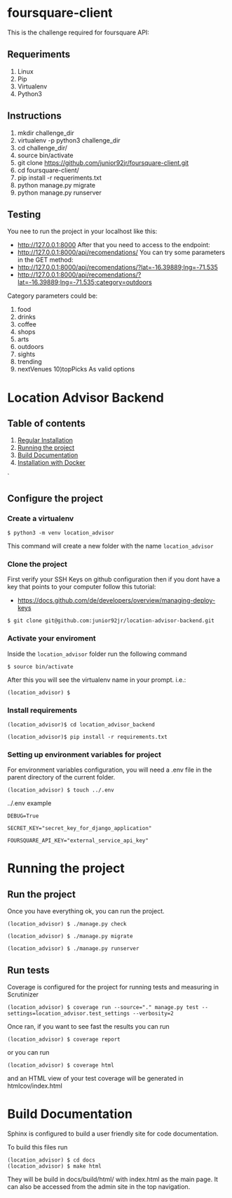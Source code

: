 # foursquare-client

This is the challenge required for foursquare API:

## Requeriments
1) Linux
2) Pip
3) Virtualenv
4) Python3

## Instructions
1) mkdir challenge_dir
2) virtualenv -p python3 challenge_dir
3) cd challenge_dir/
4) source bin/activate
5) git clone https://github.com/junior92jr/foursquare-client.git
6) cd foursquare-client/
7) pip install -r requeriments.txt
8) python manage.py migrate
9) python manage.py runserver

## Testing
You nee to run the project in your localhost like this:
  - http://127.0.0.1:8000
After that you need to access to the endpoint:
  - http://127.0.0.1:8000/api/recomendations/
You can try some parameters in the GET method:
  - http://127.0.0.1:8000/api/recomendations/?lat=-16.39889;lng=-71.535
  - http://127.0.0.1:8000/api/recomendations/?lat=-16.39889;lng=-71.535;category=outdoors
  
Category parameters could be:
1) food
2) drinks 
3) coffee 
4) shops
5) arts
6) outdoors
7) sights
8) trending
9) nextVenues
10)topPicks
As valid options


# Location Advisor Backend

## Table of contents

1. [Regular Installation](#markdown-header-regular-installation)
2. [Running the project](#markdown-header-running-the-project)
3. [Build Documentation](#markdown-header-build-documentation)
4. [Installation with Docker](#markdown-header-dockerization)

`

## Configure the project
### Create a virtualenv

```
$ python3 -m venv location_advisor
```

This command will create a new folder with the name `location_advisor`

### Clone the project

First verify your SSH Keys on github configuration
then if you dont have a key that points to your computer follow this tutorial:

* https://docs.github.com/de/developers/overview/managing-deploy-keys

```
$ git clone git@github.com:junior92jr/location-advisor-backend.git
```

### Activate your enviroment
Inside the `location_advisor` folder run the following command

```
$ source bin/activate
```

After this you will see the virtualenv name in your prompt. i.e.:

```
(location_advisor) $
```

### Install requirements
```
(location_advisor)$ cd location_advisor_backend

(location_advisor)$ pip install -r requirements.txt
```

### Setting up environment variables for project

For environment variables configuration, you will need a .env file in the parent directory of the current folder.

```
(location_advisor) $ touch ../.env
```

../.env example

```
DEBUG=True

SECRET_KEY="secret_key_for_django_application"

FOURSQUARE_API_KEY="external_service_api_key"
```


# Running the project
## Run the project

Once you have everything ok, you can run the project.

```
(location_advisor) $ ./manage.py check

(location_advisor) $ ./manage.py migrate

(location_advisor) $ ./manage.py runserver
```

## Run tests

Coverage is configured for the project for running tests and measuring in Scrutinizer

```
(location_advisor) $ coverage run --source="." manage.py test --settings=location_advisor.test_settings --verbosity=2
```

Once ran, if you want to see fast the results you can run

```
(location_advisor) $ coverage report
```

or you can run 

```
(location_advisor) $ coverage html
```

and an HTML view of your test coverage will be generated in htmlcov/index.html

# Build Documentation

Sphinx is configured to build a user friendly site for code documentation.

To build this files run

```
(location_advisor) $ cd docs
(location_advisor) $ make html
```

They will be build in docs/build/html/ with index.html as the main page.
It can also be accessed from the admin site in the top navigation.
